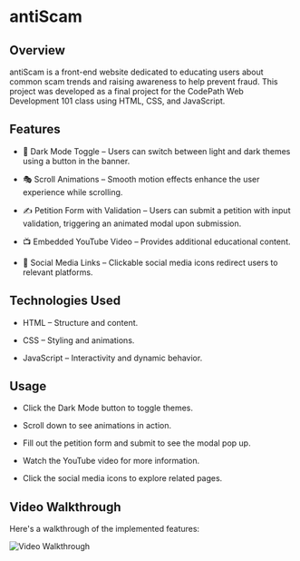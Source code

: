 # antiScam

## Overview
antiScam is a front-end website dedicated to educating users about common scam trends and raising awareness to help prevent fraud. This project was developed as a final project for the CodePath Web Development 101 class using HTML, CSS, and JavaScript.

## Features
- 🌙 Dark Mode Toggle – Users can switch between light and dark themes using a button in the banner.

- 🎭 Scroll Animations – Smooth motion effects enhance the user experience while scrolling.

- ✍ Petition Form with Validation – Users can submit a petition with input validation, triggering an animated modal upon submission.

- 📺 Embedded YouTube Video – Provides additional educational content.

- 🔗 Social Media Links – Clickable social media icons redirect users to relevant platforms.

## Technologies Used
- HTML – Structure and content.

- CSS – Styling and animations.

- JavaScript – Interactivity and dynamic behavior.

## Usage
- Click the Dark Mode button to toggle themes.

- Scroll down to see animations in action.

- Fill out the petition form and submit to see the modal pop up.

- Watch the YouTube video for more information.

- Click the social media icons to explore related pages.

## Video Walkthrough
Here's a walkthrough of the implemented features:

<img src='img/antiScam.gif' title='Video Walkthrough' width='' alt='Video Walkthrough' />
